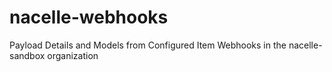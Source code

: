 # nacelle-webhooks
Payload Details and Models from Configured Item Webhooks in the nacelle-sandbox organization
